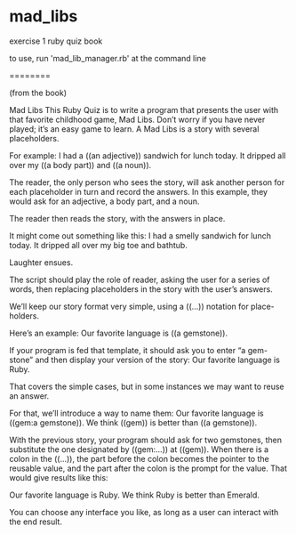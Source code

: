 mad_libs
========

exercise 1 ruby quiz book

to use, run 'mad_lib_manager.rb' at the command line

========

(from the book)

Mad Libs
This Ruby Quiz is to write a program that presents the user with that favorite childhood game, Mad Libs. 
Don’t worry if you have never played; it’s an easy game to learn. A Mad Libs is a story with several placeholders. 

For example:
I had a ((an adjective)) sandwich for lunch today. It dripped all over my ((a body part)) and ((a noun)).

The reader, the only person who sees the story, will ask another person for each placeholder in turn and record the answers. 
In this example, they would ask for an adjective, a body part, and a noun. 

The reader then reads the story, with the answers in place.

It might come out something like this:
I had a smelly sandwich for lunch today. It dripped all over my big toe and bathtub.

Laughter ensues.

The script should play the role of reader, asking the user for a series of words, then replacing placeholders in the story 
with the user’s answers.

We’ll keep our story format very simple, using a ((...)) notation for place- holders. 

Here’s an example:
Our favorite language is ((a gemstone)).

If your program is fed that template, it should ask you to enter “a gem- stone” and then display your version of the story:
Our favorite language is Ruby.

That covers the simple cases, but in some instances we may want to reuse an answer. 

For that, we’ll introduce a way to name them:
Our favorite language is ((gem:a gemstone)). We think ((gem)) is better than ((a gemstone)).

With the previous story, your program should ask for two gemstones, then substitute the one designated by ((gem:...)) at ((gem)).
When there is a colon in the ((...)), the part before the colon becomes the pointer to the reusable value, and the part after the
colon is the prompt for the value. That would give results like this:

Our favorite language is Ruby. We think Ruby is better than Emerald.

You can choose any interface you like, as long as a user can interact with the end result. 

